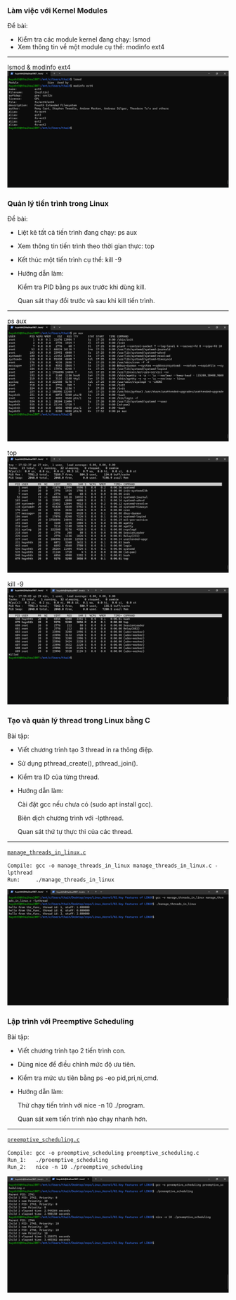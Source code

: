 ### Làm việc với Kernel Modules ###
Đề bài: 
* Kiểm tra các module kernel đang chạy: lsmod
* Xem thông tin về một module cụ thể: modinfo ext4

-----

lsmod & modinfo ext4
![This is result of lsmod and modinfo ext4](4.Kernel-Modules.png)


### Quản lý tiến trình trong Linux ###
Đề bài:
* Liệt kê tất cả tiến trình đang chạy: ps aux
* Xem thông tin tiến trình theo thời gian thực: top
* Kết thúc một tiến trình cụ thể: kill -9 <PID>

* Hướng dẫn làm:

	Kiểm tra PID bằng ps aux trước khi dùng kill.

	Quan sát thay đổi trước và sau khi kill tiến trình.

-----

ps aux
![This is result of ps aux](4.ps-aux.png)

top
![This is result of top](4.top.png)
	
kill -9 <PID>
![This is result of kill -9 <PID>](4.kill-9.png)


### Tạo và quản lý thread trong Linux bằng C ###
Bài tập:
* Viết chương trình tạo 3 thread in ra thông điệp.
* Sử dụng pthread_create(), pthread_join().
* Kiểm tra ID của từng thread.
* Hướng dẫn làm:

	Cài đặt gcc nếu chưa có (sudo apt install gcc).
	
	Biên dịch chương trình với -lpthread.

	Quan sát thứ tự thực thi của các thread.
	
-----

[`manage_threads_in_linux.c`](manage_threads_in_linux.c)

```
Compile: gcc -o manage_threads_in_linux manage_threads_in_linux.c -lpthread
Run:     ./manage_threads_in_linux
```

![This is result of compiling & running manage_threads_in_linux.c](5.pthread.png)

### Lập trình với Preemptive Scheduling ### 
Bài tập:
* Viết chương trình tạo 2 tiến trình con.
* Dùng nice để điều chỉnh mức độ ưu tiên.
* Kiểm tra mức ưu tiên bằng ps -eo pid,pri,ni,cmd.
* Hướng dẫn làm:

	Thử chạy tiến trình với nice -n 10 ./program.
	
	Quan sát xem tiến trình nào chạy nhanh hơn.
	
-----

[`preemptive_scheduling.c`](preemptive_scheduling.c)

```
Compile: gcc -o preemptive_scheduling preemptive_scheduling.c
Run_1:   ./preemptive_scheduling
Run_2:   nice -n 10 ./preemptive_scheduling
```
![This is result of compiling & running preemptive_scheduling.c](6.preemptive-scheduling.png)